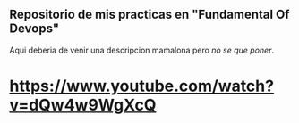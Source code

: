 ## Repositorio de mis practicas en "Fundamental Of Devops"

Aqui deberia de venir una descripcion mamalona pero _no se que poner_.

# https://www.youtube.com/watch?v=dQw4w9WgXcQ
